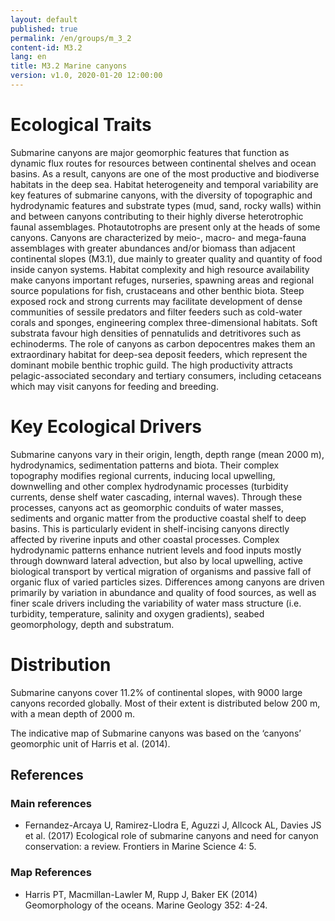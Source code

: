 ```yaml
---
layout: default
published: true
permalink: /en/groups/m_3_2
content-id: M3.2
lang: en
title: M3.2 Marine canyons
version: v1.0, 2020-01-20 12:00:00
---
```

# Ecological Traits
 
Submarine canyons are major geomorphic features that function as dynamic flux routes for resources between continental shelves and ocean basins. As a result, canyons are one of the most productive and biodiverse habitats in the deep sea. Habitat heterogeneity and temporal variability are key features of submarine canyons, with the diversity of topographic and hydrodynamic features and substrate types (mud, sand, rocky walls) within and between canyons contributing to their highly diverse heterotrophic faunal assemblages. Photautotrophs are present only at the heads of some canyons. Canyons are characterized by meio-, macro- and mega-fauna assemblages with greater abundances and/or biomass than adjacent continental slopes (M3.1), due mainly to greater quality and quantity of food inside canyon systems. Habitat complexity and high resource availability make canyons important refuges, nurseries, spawning areas and regional source populations for fish, crustaceans and other benthic biota. Steep exposed rock and strong currents may facilitate development of dense communities of sessile predators and filter feeders such as cold-water corals and sponges, engineering complex three-dimensional habitats. Soft substrata favour high densities of pennatulids and detritivores such as echinoderms. The role of canyons as carbon depocentres makes them an extraordinary habitat for deep-sea deposit feeders, which represent the dominant mobile benthic trophic guild. The high productivity attracts pelagic-associated secondary and tertiary consumers, including cetaceans which may visit canyons for feeding and breeding. 
 
# Key Ecological Drivers
 
Submarine canyons vary in their origin, length, depth range (mean 2000 m), hydrodynamics, sedimentation patterns and biota. Their complex topography modifies regional currents, inducing local upwelling, downwelling and other complex hydrodynamic processes (turbidity currents, dense shelf water cascading, internal waves). Through these processes, canyons act as geomorphic conduits of water masses, sediments and organic matter from the productive coastal shelf to deep basins. This is particularly evident in shelf-incising canyons directly affected by riverine inputs and other coastal processes. Complex hydrodynamic patterns enhance nutrient levels and food inputs mostly through downward lateral advection, but also by local upwelling, active biological transport by vertical migration of organisms and passive fall of organic flux of varied particles sizes. Differences among canyons are driven primarily by variation in abundance and quality of food sources, as well as finer scale drivers including the variability of water mass structure (i.e. turbidity, temperature, salinity and oxygen gradients), seabed geomorphology, depth and substratum. 
 
# Distribution
 
Submarine canyons cover 11.2% of continental slopes, with 9000 large canyons recorded globally. Most of their extent is distributed below 200 m, with a mean depth of 2000 m. 

The indicative map of Submarine canyons was based on the ‘canyons’ geomorphic unit of Harris et al. (2014).

## References
### Main references
* Fernandez-Arcaya U, Ramirez-Llodra E, Aguzzi J, Allcock AL, Davies JS et al. (2017) Ecological role of submarine canyons and need for canyon conservation: a review. Frontiers in Marine Science 4: 5. 
### Map References
* Harris PT, Macmillan-Lawler M, Rupp J, Baker EK (2014) Geomorphology of the oceans. Marine Geology 352: 4-24.
